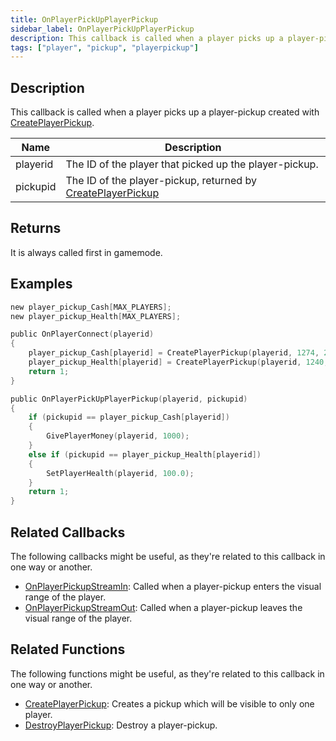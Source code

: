 ```yaml
---
title: OnPlayerPickUpPlayerPickup
sidebar_label: OnPlayerPickUpPlayerPickup
description: This callback is called when a player picks up a player-pickup created with CreatePlayerPickup.
tags: ["player", "pickup", "playerpickup"]
---
```


<VersionWarn name='callback' version='omp v1.1.0.2612' />

## Description

This callback is called when a player picks up a player-pickup created with [CreatePlayerPickup](../functions/CreatePlayerPickup).

| Name     | Description                                                                                    |
| -------- | ---------------------------------------------------------------------------------------------- |
| playerid | The ID of the player that picked up the player-pickup.                                         |
| pickupid | The ID of the player-pickup, returned by [CreatePlayerPickup](../functions/CreatePlayerPickup) |

## Returns

It is always called first in gamemode.

## Examples

```c
new player_pickup_Cash[MAX_PLAYERS];
new player_pickup_Health[MAX_PLAYERS];

public OnPlayerConnect(playerid)
{
    player_pickup_Cash[playerid] = CreatePlayerPickup(playerid, 1274, 2, 2009.8658, 1220.0293, 10.8206, -1);
    player_pickup_Health[playerid] = CreatePlayerPickup(playerid, 1240, 2, 2009.8474, 1218.0459, 10.8175, -1);
    return 1;
}

public OnPlayerPickUpPlayerPickup(playerid, pickupid)
{
    if (pickupid == player_pickup_Cash[playerid])
    {
        GivePlayerMoney(playerid, 1000);
    }
    else if (pickupid == player_pickup_Health[playerid])
    {
        SetPlayerHealth(playerid, 100.0);
    }
    return 1;
}
```

## Related Callbacks

The following callbacks might be useful, as they're related to this callback in one way or another.

- [OnPlayerPickupStreamIn](OnPlayerPickupStreamIn): Called when a player-pickup enters the visual range of the player.
- [OnPlayerPickupStreamOut](OnPlayerPickupStreamOut): Called when a player-pickup leaves the visual range of the player.

## Related Functions

The following functions might be useful, as they're related to this callback in one way or another.

- [CreatePlayerPickup](../functions/CreatePlayerPickup): Creates a pickup which will be visible to only one player.
- [DestroyPlayerPickup](../functions/DestroyPlayerPickup): Destroy a player-pickup.

